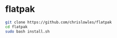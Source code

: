 # flatpak
```bash
git clone https://github.com/chrislowles/flatpak
cd flatpak
sudo bash install.sh
```